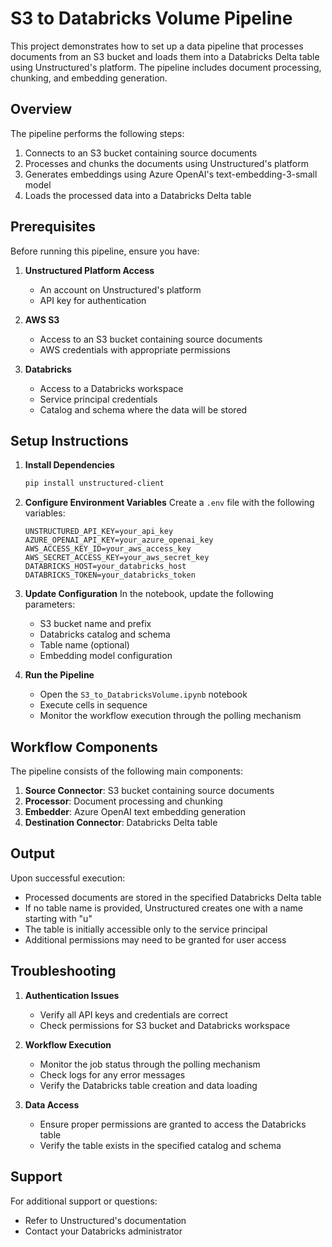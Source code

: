 # S3 to Databricks Volume Pipeline

This project demonstrates how to set up a data pipeline that processes documents from an S3 bucket and loads them into a Databricks Delta table using Unstructured's platform. The pipeline includes document processing, chunking, and embedding generation.

## Overview

The pipeline performs the following steps:
1. Connects to an S3 bucket containing source documents
2. Processes and chunks the documents using Unstructured's platform
3. Generates embeddings using Azure OpenAI's text-embedding-3-small model
4. Loads the processed data into a Databricks Delta table

## Prerequisites

Before running this pipeline, ensure you have:

1. **Unstructured Platform Access**
   - An account on Unstructured's platform
   - API key for authentication


2. **AWS S3**
   - Access to an S3 bucket containing source documents
   - AWS credentials with appropriate permissions

3. **Databricks**
   - Access to a Databricks workspace
   - Service principal credentials
   - Catalog and schema where the data will be stored

## Setup Instructions

1. **Install Dependencies**
   ```bash
   pip install unstructured-client
   ```

2. **Configure Environment Variables**
   Create a `.env` file with the following variables:
   ```
   UNSTRUCTURED_API_KEY=your_api_key
   AZURE_OPENAI_API_KEY=your_azure_openai_key
   AWS_ACCESS_KEY_ID=your_aws_access_key
   AWS_SECRET_ACCESS_KEY=your_aws_secret_key
   DATABRICKS_HOST=your_databricks_host
   DATABRICKS_TOKEN=your_databricks_token
   ```

3. **Update Configuration**
   In the notebook, update the following parameters:
   - S3 bucket name and prefix
   - Databricks catalog and schema
   - Table name (optional)
   - Embedding model configuration

4. **Run the Pipeline**
   - Open the `S3_to_DatabricksVolume.ipynb` notebook
   - Execute cells in sequence
   - Monitor the workflow execution through the polling mechanism

## Workflow Components

The pipeline consists of the following main components:

1. **Source Connector**: S3 bucket containing source documents
2. **Processor**: Document processing and chunking
3. **Embedder**: Azure OpenAI text embedding generation
4. **Destination Connector**: Databricks Delta table

## Output

Upon successful execution:
- Processed documents are stored in the specified Databricks Delta table
- If no table name is provided, Unstructured creates one with a name starting with "u"
- The table is initially accessible only to the service principal
- Additional permissions may need to be granted for user access

## Troubleshooting

1. **Authentication Issues**
   - Verify all API keys and credentials are correct
   - Check permissions for S3 bucket and Databricks workspace

2. **Workflow Execution**
   - Monitor the job status through the polling mechanism
   - Check logs for any error messages
   - Verify the Databricks table creation and data loading

3. **Data Access**
   - Ensure proper permissions are granted to access the Databricks table
   - Verify the table exists in the specified catalog and schema

## Support

For additional support or questions:
- Refer to Unstructured's documentation
- Contact your Databricks administrator
